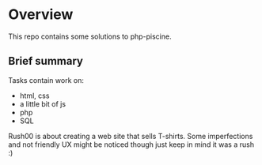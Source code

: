 # Overview

This repo contains some solutions to php-piscine.

## Brief summary
Tasks contain work on:
* html, css
* a little bit of js
* php
* SQL

Rush00 is about creating a web site that sells T-shirts.
Some imperfections and not friendly UX might be noticed though just keep in mind it was a rush :)